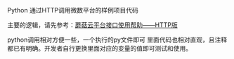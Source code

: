 

Python 通过HTTP调用微数平台的样例项目代码

主要的逻辑，请先参考：[蘑菇云平台接口使用帮助——HTTP版](https://github.com/mogoodata/mogoo_client/wiki/%E8%98%91%E8%8F%87%E4%BA%91%E5%B9%B3%E5%8F%B0%E6%8E%A5%E5%8F%A3%E4%BD%BF%E7%94%A8%E5%B8%AE%E5%8A%A9%E6%96%87%E6%A1%A3%EF%BC%88http%E7%89%88%EF%BC%89)

python调用相对方便一些，一个执行的py文件即可
里面代码也相对直观，且注释都已有明确。开发者自行更换里面对应的变量的值即可测试和使用。
